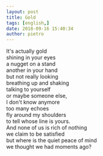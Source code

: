 ```yaml
---
layout: post
title: Gold
tags: [english,]
date: 2018-09-16 15:40:34
author: pietro
---
```

It's actually gold<br/>shining in your eyes<br/>a nugget on a stand<br/>another in your hand<br/>but not really looking<br/>breathing up and shaking<br/>talking to yourself<br/>or maybe someone else,<br/>I don't know anymore<br/>too many echoes<br/>fly around my shoulders<br/>to tell whose line is yours.<br/>And none of us is rich of nothing<br/>we claim to be satisfied<br/>but where is the quiet peace of mind<br/>we thought we had moments ago?

